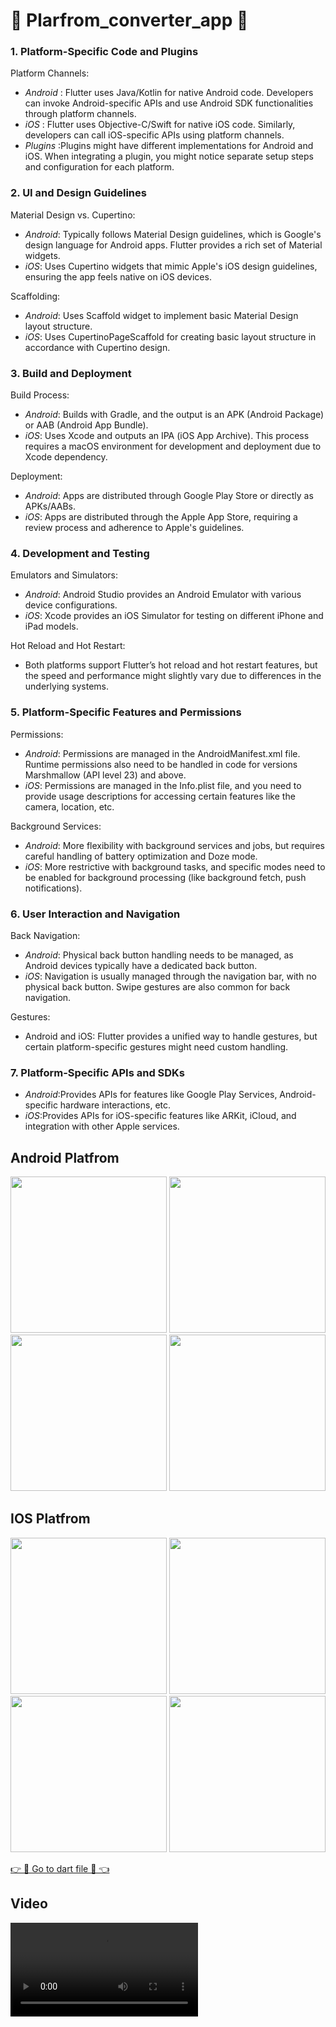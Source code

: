 # 📱 Plarfrom_converter_app 📱 

### 1. Platform-Specific Code and Plugins
Platform Channels:

* *Android* : Flutter uses Java/Kotlin for native Android code. Developers can invoke Android-specific APIs and use Android SDK functionalities through platform channels.
* *iOS* : Flutter uses Objective-C/Swift for native iOS code. Similarly, developers can call iOS-specific APIs using platform channels.
* *Plugins* :Plugins might have different implementations for Android and iOS. When integrating a plugin, you might notice separate setup steps and configuration for each platform.
### 2. UI and Design Guidelines
Material Design vs. Cupertino:

* *Android*: Typically follows Material Design guidelines, which is Google's design language for Android apps. Flutter provides a rich set of Material widgets.
* *iOS*: Uses Cupertino widgets that mimic Apple's iOS design guidelines, ensuring the app feels native on iOS devices.

Scaffolding:

* *Android*: Uses Scaffold widget to implement basic Material Design layout structure.
* *iOS*: Uses CupertinoPageScaffold for creating basic layout structure in accordance with Cupertino design.

### 3. Build and Deployment
Build Process:

* *Android*: Builds with Gradle, and the output is an APK (Android Package) or AAB (Android App Bundle).
* *iOS*: Uses Xcode and outputs an IPA (iOS App Archive). This process requires a macOS environment for development and deployment due to Xcode dependency.

Deployment:

* *Android*: Apps are distributed through Google Play Store or directly as APKs/AABs.
* *iOS*: Apps are distributed through the Apple App Store, requiring a review process and adherence to Apple's guidelines.

### 4. Development and Testing
Emulators and Simulators:

* *Android*: Android Studio provides an Android Emulator with various device configurations.
* *iOS*: Xcode provides an iOS Simulator for testing on different iPhone and iPad models.

Hot Reload and Hot Restart:
* Both platforms support Flutter’s hot reload and hot restart features, but the speed and performance might slightly vary due to differences in the underlying systems.

### 5. Platform-Specific Features and Permissions
Permissions:

* *Android*: Permissions are managed in the AndroidManifest.xml file. Runtime permissions also need to be handled in code for versions Marshmallow (API level 23) and above.
* *iOS*: Permissions are managed in the Info.plist file, and you need to provide usage descriptions for accessing certain features like the camera, location, etc.

Background Services:

* *Android*: More flexibility with background services and jobs, but requires careful handling of battery optimization and Doze mode.
* *iOS*: More restrictive with background tasks, and specific modes need to be enabled for background processing (like background fetch, push notifications).

### 6. User Interaction and Navigation
Back Navigation:

* *Android*: Physical back button handling needs to be managed, as Android devices typically have a dedicated back button.
* *iOS*: Navigation is usually managed through the navigation bar, with no physical back button. Swipe gestures are also common for back navigation.

Gestures:

* Android and iOS: Flutter provides a unified way to handle gestures, but certain platform-specific gestures might need custom handling.

### 7. Platform-Specific APIs and SDKs
* *Android*:Provides APIs for features like Google Play Services, Android-specific hardware interactions, etc.
* *iOS*:Provides APIs for iOS-specific features like ARKit, iCloud, and integration with other Apple services.

## Android Platfrom


<p align = 'center'>
  <img src='https://github.com/DarshanPatel311/Plarfrom_Converter_App/assets/143177575/48b8f29b-5ca6-49ff-a8d6-96cd314910df' width = 250>
    <img src='https://github.com/DarshanPatel311/Plarfrom_Converter_App/assets/143177575/b922a8db-fa61-41d2-a5cb-d46a6b4d24cc' width = 250>
      <img src='https://github.com/DarshanPatel311/Plarfrom_Converter_App/assets/143177575/39a17fdf-43a1-4de4-b231-b2962ad0e1b3' width = 250>
        <img src='https://github.com/DarshanPatel311/Plarfrom_Converter_App/assets/143177575/64dde52c-2369-4eb5-858f-a31a66d40e26' width = 250>

</p>



## IOS Platfrom


<p align = 'center'>
    <img src='https://github.com/DarshanPatel311/Plarfrom_Converter_App/assets/143177575/327e144a-4bd8-4f51-a457-48eb888c8fc2' width = 250>
    <img src='https://github.com/DarshanPatel311/Plarfrom_Converter_App/assets/143177575/413e6425-bff4-4512-ae17-356da7bc205d' width = 250>
    <img src='https://github.com/DarshanPatel311/Plarfrom_Converter_App/assets/143177575/d85cc247-0d10-482a-8059-273a04a177ae' width = 250>
    <img src='https://github.com/DarshanPatel311/Plarfrom_Converter_App/assets/143177575/96bea032-888b-4b25-b28b-790fa1b6810d' width = 250>
</p>
<a href='https://github.com/DarshanPatel311/Plarfrom_Converter_App/tree/master/lib' align = 'center'>👉 📱  Go to dart file 📱  👈</a>


## Video
<video src='' align = 'center'>

